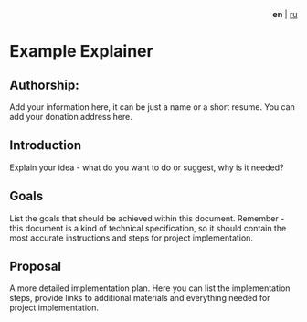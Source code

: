 <div align="right">
  <b>en</b> | <a href="readme_ru.md">ru</a>
</div>

# Example Explainer

## Authorship:
Add your information here, it can be just a name or a short resume. You can add your donation address here.

## Introduction
Explain your idea - what do you want to do or suggest, why is it needed?

## Goals
List the goals that should be achieved within this document. Remember - this document is a kind of technical specification, so it should contain the most accurate instructions and steps for project implementation.

## Proposal
A more detailed implementation plan. Here you can list the implementation steps, provide links to additional materials and everything needed for project implementation.